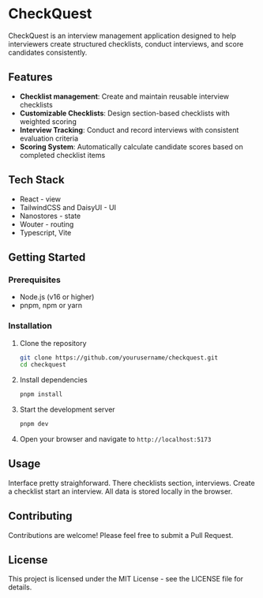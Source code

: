 # CheckQuest

CheckQuest is an interview management application designed to help interviewers create structured checklists, conduct interviews, and score candidates consistently.

## Features

- **Checklist management**: Create and maintain reusable interview checklists
- **Customizable Checklists**: Design section-based checklists with weighted scoring
- **Interview Tracking**: Conduct and record interviews with consistent evaluation criteria
- **Scoring System**: Automatically calculate candidate scores based on completed checklist items

## Tech Stack

- React - view
- TailwindCSS and DaisyUI - UI
- Nanostores - state
- Wouter - routing
- Typescript, Vite

## Getting Started

### Prerequisites

- Node.js (v16 or higher)
- pnpm, npm or yarn

### Installation

1. Clone the repository

   ```bash
   git clone https://github.com/yourusername/checkquest.git
   cd checkquest
   ```

2. Install dependencies

   ```bash
   pnpm install
   ```

3. Start the development server

   ```bash
   pnpm dev
   ```

4. Open your browser and navigate to `http://localhost:5173`

## Usage

Interface pretty straighforward. There checklists section, interviews.
Create a checklist start an interview. All data is stored locally in the browser.

## Contributing

Contributions are welcome! Please feel free to submit a Pull Request.

## License

This project is licensed under the MIT License - see the LICENSE file for details.

